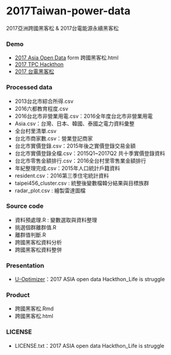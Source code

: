 # 2017Taiwan-power-data
2017亞洲跨國黑客松 &amp; 2017台電能源永續黑客松

### Demo
- [2017 Asia Open Data](https://pongponglin.github.io/2017Taiwan-power-data/跨國黑客松.html) form 跨國黑客松.html
- [2017 TPC Hackthon](https://patrick501004123854.shinyapps.io/final/)
- [2017 台電黑客松](https://ert5612p.github.io/taipower/demo.html#cluster)

### Processed data
- 2013台北市綜合所得.csv
- 2016六都教育程度.csv
- 2016台北市非營業用電.csv：2016全年度台北市非營業用電
- Asia.csv：台灣、日本、韓國、泰國之電力資料彙整
- 全台村里清單.csv
- 台北市商家數.csv：營業登記商家
- 台北市實價登錄.csv：2015年後之實價登錄交易金額
- 台北市實價登錄全檔.csv：2015Q1~2017Q2 共十季實價登錄資料
- 台北市零售金額排行.csv：2016全台村里零售業金額排行
- 年紀整理完成.csv：2015年人口統計戶籍資料
- resident.csv：2016第三季住宅統計資料
- taipei456_cluster.csv : 統整後變數檔韓分結果與目標族群
- radar_plot.csv : 繪製雷達圖檔

### Source code
- 資料預處理.R : 變數選取與資料整理
- 挑選個群離群值.R
- 離群值判斷.R
- 跨國黑客松資料分析
- 跨國黑客松資料整併

### Presentation
- [U-Optimizer](https://pongponglin.github.io/2017Taiwan-power-data/Final_Hackathon.pdf)：2017 ASIA open data Hackthon_Life is struggle

### Product
- 跨國黑客松.Rmd
- 跨國黑客松.html

### LICENSE
- LICENSE.txt：2017 ASIA open data Hackthon_Life is struggle
